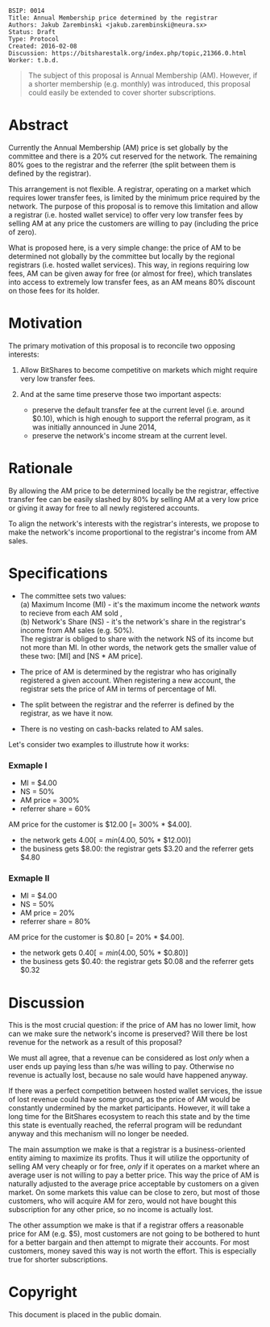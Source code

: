     BSIP: 0014
    Title: Annual Membership price determined by the registrar
    Authors: Jakub Zarembinski <jakub.zarembinski@neura.sx>
    Status: Draft
    Type: Protocol
    Created: 2016-02-08
    Discussion: https://bitsharestalk.org/index.php/topic,21366.0.html
    Worker: t.b.d.
    
    
> The subject of this proposal is Annual Membership (AM). However, if a shorter membership (e.g. monthly) was introduced, this proposal could easily be extended to cover shorter subscriptions.


# Abstract
Currently the Annual Membership (AM) price is set globally by the committee and there is a 20% cut reserved for the network. The remaining 80% goes to the registrar and the referrer (the split between them is defined by the registrar).

This arrangement is not flexible. A registrar, operating on a market which requires lower transfer fees, is limited by the minimum price required by the network. The purpose of this proposal is to remove this limitation and allow a registrar (i.e. hosted wallet service) to offer very low transfer fees by selling AM at any price the customers are willing to pay (including the price of zero).

What is proposed here, is a very simple change: the price of AM to be determined not globally by the committee but locally by the regional registrars (i.e. hosted wallet services). This way, in regions requiring low fees, AM can be given away for free (or almost for free), which translates into access to extremely low transfer fees, as an AM means 80% discount on those fees for its holder.


# Motivation
The primary motivation of this proposal is to reconcile two opposing interests:

1. Allow BitShares to become competitive on markets which might require very low transfer fees.

2. And at the same time preserve those two important aspects:
    * preserve the default transfer fee at the current level (i.e. around $0.10), which is high enough to support the referral program, as it was initially announced in June 2014,
    * preserve the network's income stream at the current level.


# Rationale
By allowing the AM price to be determined locally be the registrar, effective transfer fee can be easily slashed by 80% by selling AM at a very low price or giving it away for free to all newly registered accounts.

To align the network's interests with the registrar's interests, we propose to make the network's income proportional to the registrar's income from AM sales.


# Specifications
* The committee sets two values:  
(a) Maximum Income (MI) - it's the maximum income the network *wants* to recieve from each AM sold ,  
(b) Network's Share (NS) - it's the network's share in the registrar's income from AM sales (e.g. 50%).  
The registrar is obliged to share with the network NS of its income but not more than MI. In other words, the network gets the smaller value of these two: [MI] and [NS * AM price].

* The price of AM is determined by the registrar who has originally registered a given account. When registering a new account, the registrar sets the price of AM in terms of percentage of MI.

* The split between the registrar and the referrer is defined by the registrar, as we have it now.

* There is no vesting on cash-backs related to AM sales.
 
Let's consider two examples to illustrute how it works:  
### Exmaple I
* MI = $4.00
* NS = 50%
* AM price = 300%
* referrer share = 60%

AM price for the customer is $12.00 [= 300% * $4.00]. 
* the network gets $4.00 [= min($4.00, 50% * $12.00)]
* the business gets $8.00: the registrar gets $3.20 and the referrer gets $4.80

### Exmaple II
* MI = $4.00
* NS = 50%
* AM price = 20%
* referrer share = 80%

AM price for the customer is $0.80 [= 20% * $4.00]. 
* the network gets $0.40 [= min($4.00, 50% * $0.80)]
* the business gets $0.40: the registrar gets $0.08 and the referrer gets $0.32

# Discussion
This is the most crucial question: if the price of AM has no lower limit, how can we make sure the network's income is preserved? Will there be lost revenue for the network as a result of this proposal?

We must all agree, that a revenue can be considered as lost *only* when a user ends up paying less than s/he was willing to pay. Otherwise no revenue is actually lost, because no sale would have happened anyway. 

If there was a perfect competition between hosted wallet services, the issue of lost revenue could have some ground, as the price of AM would be constantly undermined by the market participants. However, it will take a long time for the BitShares ecosystem to reach this state and by the time this state is eventually reached, the referral program will be redundant anyway and this mechanism will no longer be needed.

The main assumption we make is that a registrar is a business-oriented entity aiming to maximize its profits. Thus it will utilize the opportunity of selling AM very cheaply or for free, *only* if it operates on a market where an average user is not willing to pay a better price. This way the price of AM is naturally adjusted to the average price acceptable by customers on a given market. On some markets this value can be close to zero, but most of those customers, who will acquire AM for zero, would not have bought this subscription for any other price, so no income is actually lost.

The other assumption we make is that if a registrar offers a reasonable price for AM (e.g. $5), most customers are not going to be bothered to hunt for a better bargain and then attempt to migrate their accounts. For most customers, money saved this way is not worth the effort. This is especially true for shorter subscriptions.


# Copyright
This document is placed in the public domain.
